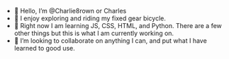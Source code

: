 - 👋 Hello, I’m @Charlie8rown or Charles
- 👀 I enjoy exploring and riding my fixed gear bicycle.
- 🌱 Right now I am learning JS, CSS, HTML, and Python. 
     There are a few other things but this is what I am currently working on.
- 💞️ I’m looking to collaborate on anything I can, and put what I have learned to good use.

<!---
Charlie8rown/Charlie8rown is a ✨ special ✨ repository because its `README.md` (this file) appears on your GitHub profile.
You can click the Preview link to take a look at your changes.
--->
